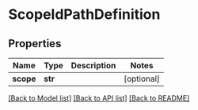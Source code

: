 # ScopeIdPathDefinition

## Properties
Name | Type | Description | Notes
------------ | ------------- | ------------- | -------------
**scope** | **str** |  | [optional] 

[[Back to Model list]](../README.md#documentation-for-models) [[Back to API list]](../README.md#documentation-for-api-endpoints) [[Back to README]](../README.md)


